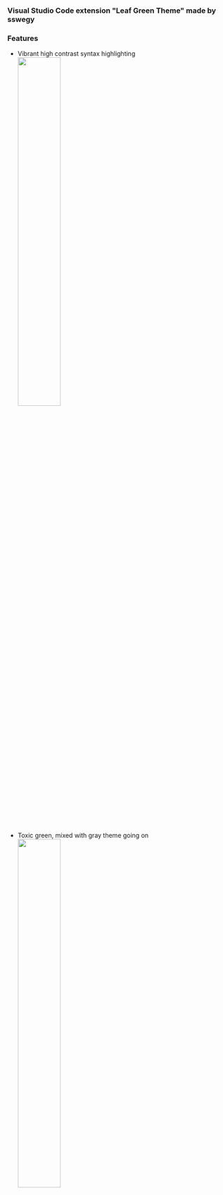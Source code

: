 ### Visual Studio Code extension "Leaf Green Theme" made by sswegy
### Features
- Vibrant high contrast syntax highlighting\
<img src="https://user-images.githubusercontent.com/76032270/118373445-8504d700-b5bf-11eb-8a09-875d3464fc00.png" width="45%"></img> 
- Toxic green, mixed with gray theme going on\
<img src="https://user-images.githubusercontent.com/76032270/118373457-90f09900-b5bf-11eb-8af7-f2ad443ba077.png" width="45%"></img> 